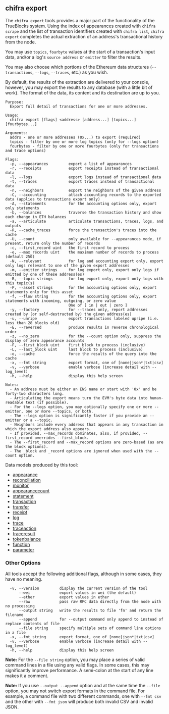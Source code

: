 ## chifra export

<!-- markdownlint-disable MD041 -->
The `chifra export` tools provides a major part of the functionality of the TrueBlocks system. Using
the index of appearances created with `chifra scrape` and the list of transaction identifiers
created with `chifra list`, `chifra export` completes the actual extraction of an address's transactional
history from the node.

You may use `topics`, `fourbyte` values at the start of a transaction's input data, and/or a log's
`source address` or `emitter` to filter the results.

You may also choose which portions of the Ethereum data structures (`--transactions`, `--logs`,
`--traces`, etc.) as you wish.

By default, the results of the extraction are delivered to your console, however, you may export
the results to any database (with a little bit of work). The format of the data, its content and
its destination are up to you.

```[plaintext]
Purpose:
  Export full detail of transactions for one or more addresses.

Usage:
  chifra export [flags] <address> [address...] [topics...] [fourbytes...]

Arguments:
  addrs - one or more addresses (0x...) to export (required)
  topics - filter by one or more log topics (only for --logs option)
  fourbytes - filter by one or more fourbytes (only for transactions and trace options)

Flags:
  -p, --appearances         export a list of appearances
  -r, --receipts            export receipts instead of transactional data
  -l, --logs                export logs instead of transactional data
  -t, --traces              export traces instead of transactional data
  -n, --neighbors           export the neighbors of the given address
  -C, --accounting          attach accounting records to the exported data (applies to transactions export only)
  -A, --statements          for the accounting options only, export only statements
  -b, --balances            traverse the transaction history and show each change in ETH balances
  -a, --articulate          articulate transactions, traces, logs, and outputs
  -R, --cache_traces        force the transaction's traces into the cache
  -U, --count               only available for --appearances mode, if present, return only the number of records
  -c, --first_record uint   the first record to process
  -e, --max_records uint    the maximum number of records to process (default 250)
  -N, --relevant            for log and accounting export only, export only logs relevant to one of the given export addresses
  -m, --emitter strings     for log export only, export only logs if emitted by one of these address(es)
  -B, --topic strings       for log export only, export only logs with this topic(s)
  -P, --asset strings       for the accounting options only, export statements only for this asset
  -f, --flow string         for the accounting options only, export statements with incoming, outgoing, or zero value
                            One of [ in | out | zero ]
  -y, --factory             for --traces only, report addresses created by (or self-destructed by) the given address(es)
  -u, --unripe              export transactions labeled upripe (i.e. less than 28 blocks old)
  -E, --reversed            produce results in reverse chronological order
  -z, --no_zero             for the --count option only, suppress the display of zero appearance accounts
  -F, --first_block uint    first block to process (inclusive)
  -L, --last_block uint     last block to process (inclusive)
  -o, --cache               force the results of the query into the cache
  -x, --fmt string          export format, one of [none|json*|txt|csv]
  -v, --verbose             enable verbose (increase detail with --log_level)
  -h, --help                display this help screen

Notes:
  - An address must be either an ENS name or start with '0x' and be forty-two characters long.
  - Articulating the export means turn the EVM's byte data into human-readable text (if possible).
  - For the --logs option, you may optionally specify one or more --emitter, one or more --topics, or both.
  - The --logs option is significantly faster if you provide an --emitter or a --topic.
  - Neighbors include every address that appears in any transaction in which the export address also appears.
  - If provided, --max_records dominates, also, if provided, --first_record overrides --first_block.
  - The --first_record and --max_record options are zero-based (as are the block options).
  - The _block and _record options are ignored when used with the --count option.
```

Data models produced by this tool:

- [appearance](/data-model/accounts/#appearance)
- [reconciliation](/data-model/accounts/#reconciliation)
- [monitor](/data-model/accounts/#monitor)
- [appearancecount](/data-model/accounts/#appearancecount)
- [statement](/data-model/accounts/#statement)
- [transaction](/data-model/chaindata/#transaction)
- [transfer](/data-model/chaindata/#transfer)
- [receipt](/data-model/chaindata/#receipt)
- [log](/data-model/chaindata/#log)
- [trace](/data-model/chaindata/#trace)
- [traceaction](/data-model/chaindata/#traceaction)
- [traceresult](/data-model/chaindata/#traceresult)
- [tokenbalance](/data-model/chainstate/#tokenbalance)
- [function](/data-model/other/#function)
- [parameter](/data-model/other/#parameter)

<!-- markdownlint-disable MD041 -->
### Other Options

All tools accept the following additional flags, although in some cases, they have no meaning.

```[plaintext]
  -v, --version         display the current version of the tool
      --wei             export values in wei (the default)
      --ether           export values in ether
      --raw             pass raw RPC data directly from the node with no processing
      --output string   write the results to file 'fn' and return the filename
      --append          for --output command only append to instead of replace contents of file
      --file string     specify multiple sets of command line options in a file
  -x, --fmt string      export format, one of [none|json*|txt|csv]
  -v, --verbose         enable verbose (increase detail with --log_level)
  -h, --help            display this help screen
  ```

**Note:** For the `--file string` option, you may place a series of valid command lines in a file using any
valid flags. In some cases, this may significantly improve performance. A semi-colon at the start
of any line makes it a comment.

**Note:** If you use `--output --append` option and at the same time the `--file` option, you may not switch
export formats in the command file. For example, a command file with two different commands, one with `--fmt csv`
and the other with `--fmt json` will produce both invalid CSV and invalid JSON.

